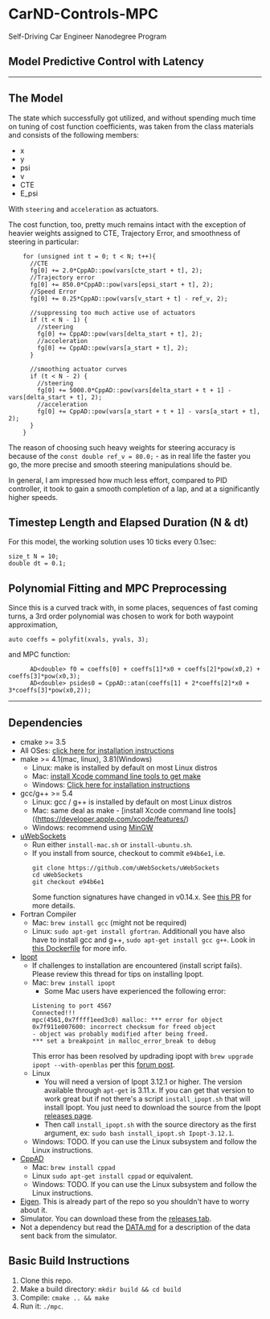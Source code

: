 # CarND-Controls-MPC
Self-Driving Car Engineer Nanodegree Program

## Model Predictive Control with Latency


---

## The Model
The state which successfully got utilized, and without spending much time on tuning of cost function coefficients, was taken from the class materials and consists of the following members:
- x
- y
- psi
- v
- CTE
- E_psi

With `steering` and `acceleration` as actuators.

The cost function, too, pretty much remains intact with the exception of heavier weights assigned to CTE, Trajectory Error, and smoothness of steering in particular:

```
    for (unsigned int t = 0; t < N; t++){
      //CTE
      fg[0] += 2.0*CppAD::pow(vars[cte_start + t], 2);
      //Trajectory error
      fg[0] += 850.0*CppAD::pow(vars[epsi_start + t], 2);
      //Speed Error
      fg[0] += 0.25*CppAD::pow(vars[v_start + t] - ref_v, 2);    
      
      //suppressing too much active use of actuators
      if (t < N - 1) {
        //steering
        fg[0] += CppAD::pow(vars[delta_start + t], 2);
        //acceleration
        fg[0] += CppAD::pow(vars[a_start + t], 2);
      }
      
      //smoothing actuator curves
      if (t < N - 2) {
        //steering
        fg[0] += 5000.0*CppAD::pow(vars[delta_start + t + 1] - vars[delta_start + t], 2);
        //acceleration
        fg[0] += CppAD::pow(vars[a_start + t + 1] - vars[a_start + t], 2);    
      }
    }
```

The reason of choosing such heavy weights for steering accuracy is because of the `const double ref_v = 80.0;` - as in real life the faster you go, the more precise and smooth steering manipulations should be.

In general, I am impressed how much less effort, compared to PID controller, it took to gain a smooth completion of a lap, and at a significantly higher speeds.

## Timestep Length and Elapsed Duration (N & dt)

For this model, the working solution uses 10 ticks every 0.1sec:
```
size_t N = 10;
double dt = 0.1;
```

## Polynomial Fitting and MPC Preprocessing

Since this is a curved track with, in some places, sequences of fast coming turns, a 3rd order polynomial was chosen to work for both waypoint approximation, 

```
auto coeffs = polyfit(xvals, yvals, 3);
```
and MPC function:
```
      AD<double> f0 = coeffs[0] + coeffs[1]*x0 + coeffs[2]*pow(x0,2) + coeffs[3]*pow(x0,3);
      AD<double> psides0 = CppAD::atan(coeffs[1] + 2*coeffs[2]*x0 + 3*coeffs[3]*pow(x0,2));
```


---

## Dependencies

* cmake >= 3.5
 * All OSes: [click here for installation instructions](https://cmake.org/install/)
* make >= 4.1(mac, linux), 3.81(Windows)
  * Linux: make is installed by default on most Linux distros
  * Mac: [install Xcode command line tools to get make](https://developer.apple.com/xcode/features/)
  * Windows: [Click here for installation instructions](http://gnuwin32.sourceforge.net/packages/make.htm)
* gcc/g++ >= 5.4
  * Linux: gcc / g++ is installed by default on most Linux distros
  * Mac: same deal as make - [install Xcode command line tools]((https://developer.apple.com/xcode/features/)
  * Windows: recommend using [MinGW](http://www.mingw.org/)
* [uWebSockets](https://github.com/uWebSockets/uWebSockets)
  * Run either `install-mac.sh` or `install-ubuntu.sh`.
  * If you install from source, checkout to commit `e94b6e1`, i.e.
    ```
    git clone https://github.com/uWebSockets/uWebSockets 
    cd uWebSockets
    git checkout e94b6e1
    ```
    Some function signatures have changed in v0.14.x. See [this PR](https://github.com/udacity/CarND-MPC-Project/pull/3) for more details.
* Fortran Compiler
  * Mac: `brew install gcc` (might not be required)
  * Linux: `sudo apt-get install gfortran`. Additionall you have also have to install gcc and g++, `sudo apt-get install gcc g++`. Look in [this Dockerfile](https://github.com/udacity/CarND-MPC-Quizzes/blob/master/Dockerfile) for more info.
* [Ipopt](https://projects.coin-or.org/Ipopt)
  * If challenges to installation are encountered (install script fails).  Please review this thread for tips on installing Ipopt.
  * Mac: `brew install ipopt`
       +  Some Mac users have experienced the following error:
       ```
       Listening to port 4567
       Connected!!!
       mpc(4561,0x7ffff1eed3c0) malloc: *** error for object 0x7f911e007600: incorrect checksum for freed object
       - object was probably modified after being freed.
       *** set a breakpoint in malloc_error_break to debug
       ```
       This error has been resolved by updrading ipopt with
       ```brew upgrade ipopt --with-openblas```
       per this [forum post](https://discussions.udacity.com/t/incorrect-checksum-for-freed-object/313433/19).
  * Linux
    * You will need a version of Ipopt 3.12.1 or higher. The version available through `apt-get` is 3.11.x. If you can get that version to work great but if not there's a script `install_ipopt.sh` that will install Ipopt. You just need to download the source from the Ipopt [releases page](https://www.coin-or.org/download/source/Ipopt/).
    * Then call `install_ipopt.sh` with the source directory as the first argument, ex: `sudo bash install_ipopt.sh Ipopt-3.12.1`. 
  * Windows: TODO. If you can use the Linux subsystem and follow the Linux instructions.
* [CppAD](https://www.coin-or.org/CppAD/)
  * Mac: `brew install cppad`
  * Linux `sudo apt-get install cppad` or equivalent.
  * Windows: TODO. If you can use the Linux subsystem and follow the Linux instructions.
* [Eigen](http://eigen.tuxfamily.org/index.php?title=Main_Page). This is already part of the repo so you shouldn't have to worry about it.
* Simulator. You can download these from the [releases tab](https://github.com/udacity/self-driving-car-sim/releases).
* Not a dependency but read the [DATA.md](./DATA.md) for a description of the data sent back from the simulator.


## Basic Build Instructions


1. Clone this repo.
2. Make a build directory: `mkdir build && cd build`
3. Compile: `cmake .. && make`
4. Run it: `./mpc`.
